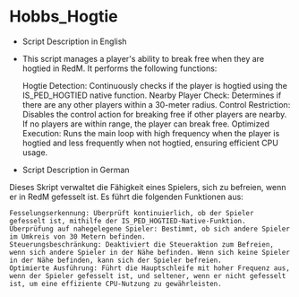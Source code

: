 # Hobbs_Hogtie

- Script Description in English

- This script manages a player's ability to break free when they are hogtied in RedM. It performs the following functions:

    Hogtie Detection: Continuously checks if the player is hogtied using the IS_PED_HOGTIED native function.
    Nearby Player Check: Determines if there are any other players within a 30-meter radius.
    Control Restriction: Disables the control action for breaking free if other players are nearby. If no players are within range, the player can break free.
    Optimized Execution: Runs the main loop with high frequency when the player is hogtied and less frequently when not hogtied, ensuring efficient CPU usage.

- Script Description in German

Dieses Skript verwaltet die Fähigkeit eines Spielers, sich zu befreien, wenn er in RedM gefesselt ist. Es führt die folgenden Funktionen aus:

    Fesselungserkennung: Überprüft kontinuierlich, ob der Spieler gefesselt ist, mithilfe der IS_PED_HOGTIED-Native-Funktion.
    Überprüfung auf nahegelegene Spieler: Bestimmt, ob sich andere Spieler im Umkreis von 30 Metern befinden.
    Steuerungsbeschränkung: Deaktiviert die Steueraktion zum Befreien, wenn sich andere Spieler in der Nähe befinden. Wenn sich keine Spieler in der Nähe befinden, kann sich der Spieler befreien.
    Optimierte Ausführung: Führt die Hauptschleife mit hoher Frequenz aus, wenn der Spieler gefesselt ist, und seltener, wenn er nicht gefesselt ist, um eine effiziente CPU-Nutzung zu gewährleisten.
